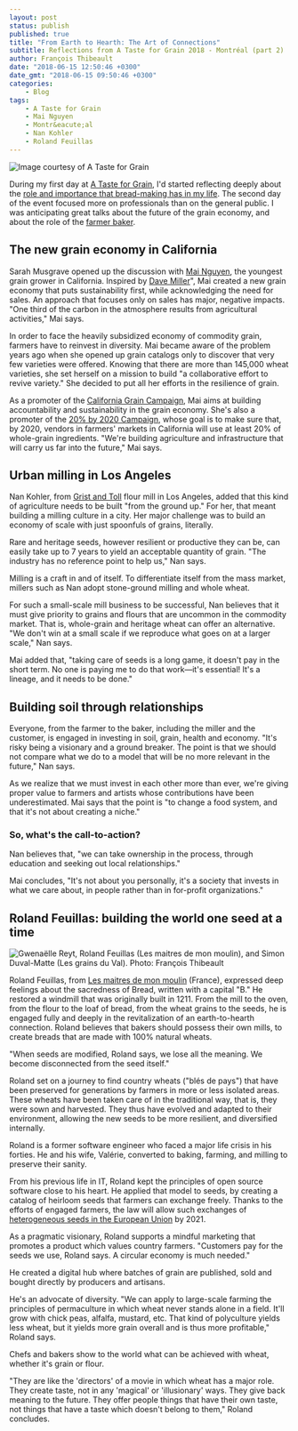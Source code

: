 ```yaml
---
layout: post
status: publish
published: true
title: "From Earth to Hearth: The Art of Connections"
subtitle: Reflections from A Taste for Grain 2018 - Montréal (part 2)
author: François Thibeault
date: "2018-06-15 12:50:46 +0300"
date_gmt: "2018-06-15 09:50:46 +0300"
categories:
    - Blog
tags:
    - A Taste for Grain
    - Mai Nguyen
    - Montr&eacute;al
    - Nan Kohler
    - Roland Feuillas
---
```


![Image courtesy of A Taste for Grain](/breadmagazine/assets/blog/Carte-postale.png)

During my first day at [A Taste for Grain](http://atasteforgrain.ca/), I'd started reflecting deeply about the [role and importance that bread-making has in my life](https://bread-magazine.com/a-taste-for-grain-bread-making-lifestyle/). The second day of the event focused more on professionals than on the general public. I was anticipating great talks about the future of the grain economy, and about the role of the [farmer baker](https://bread-magazine.com/farmer-miller-baker-grande-suardiere-normandy/).

## The new grain economy in California

Sarah Musgrave opened up the discussion with [Mai Nguyen](http://farmermai.com/), the youngest grain grower in California. Inspired by [Dave Miller](http://millersbakehouse.com/)", Mai created a new grain economy that puts sustainability first, while acknowledging the need for sales. An approach that focuses only on sales has major, negative impacts. "One third of the carbon in the atmosphere results from agricultural activities," Mai says.

In order to face the heavily subsidized economy of commodity grain, farmers have to reinvest in diversity. Mai became aware of the problem years ago when she opened up grain catalogs only to discover that very few varieties were offered. Knowing that there are more than 145,000 wheat varieties, she set herself on a mission to build "a collaborative effort to revive variety." She decided to put all her efforts in the resilience of grain.

As a promoter of the [California Grain Campaign](http://californiagrains.com/"), Mai aims at building accountability and sustainability in the grain economy. She's also a promoter of the [20% by 2020 Campaign](http://californiagrains.com/20-by-2020-campaign/), whose goal is to make sure that, by 2020, vendors in farmers' markets in California will use at least 20% of whole-grain ingredients. "We're building agriculture and infrastructure that will carry us far into the future," Mai says.

## Urban milling in Los Angeles

Nan Kohler, from [Grist and Toll](https://www.gristandtoll.com/) flour mill in Los Angeles, added that this kind of agriculture needs to be built "from the ground up." For her, that meant building a milling culture in a city. Her major challenge was to build an economy of scale with just spoonfuls of grains, literally.

Rare and heritage seeds, however resilient or productive they can be, can easily take up to 7 years to yield an acceptable quantity of grain. "The industry has no reference point to help us," Nan says.

Milling is a craft in and of itself. To differentiate itself from the mass market, millers such as Nan adopt stone-ground milling and whole wheat.

For such a small-scale mill business to be successful, Nan believes that it must give priority to grains and flours that are uncommon in the commodity market. That is, whole-grain and heritage wheat can offer an alternative. "We don't win at a small scale if we reproduce what goes on at a larger scale," Nan says.

Mai added that, "taking care of seeds is a long game, it doesn't pay in the short term. No one is paying me to do that work&mdash;it's essential! It's a lineage, and it needs to be done."

## Building soil through relationships

Everyone, from the farmer to the baker, including the miller and the customer, is engaged in investing in soil, grain, health and economy. "It's risky being a visionary and a ground breaker. The point is that we should not compare what we do to a model that will be no more relevant in the future," Nan says.

As we realize that we must invest in each other more than ever, we're giving proper value to farmers and artists whose contributions have been underestimated. Mai says that the point is "to change a food system, and that it's not about creating a niche."

### So, what's the call-to-action?

Nan believes that, "we can take ownership in the process, through education and seeking out local relationships."

Mai concludes, "It's not about you personally, it's a society that invests in what we care about, in people rather than in for-profit organizations."

## Roland Feuillas: building the world one seed at a time

![Gwenaëlle Reyt, Roland Feuillas (Les maitres de mon moulin), and Simon Duval-Matte (Les grains du Val). Photo: François Thibeault](/breadmagazine/assets/blog/P1010435-1024x685.jpg)

Roland Feuillas, from [Les maitres de mon moulin](http://www.farinesdemeule.com/) (France), expressed deep feelings about the sacredness of Bread, written with a capital "B." He restored a windmill that was originally built in 1211. From the mill to the oven, from the flour to the loaf of bread, from the wheat grains to the seeds, he is engaged fully and deeply in the revitalization of an earth-to-hearth connection. Roland believes that bakers should possess their own mills, to create breads that are made with 100% natural wheats.

"When seeds are modified, Roland says, we lose all the meaning. We become disconnected from the seed itself."

Roland set on a journey to find country wheats ("bl&eacute;s de pays") that have been preserved for generations by farmers in more or less isolated areas. These wheats have been taken care of in the traditional way, that is, they were sown and harvested. They thus have evolved and adapted to their environment, allowing the new seeds to be more resilient, and diversified internally.

Roland is a former software engineer who faced a major life crisis in his forties. He and his wife, Val&eacute;rie, converted to baking, farming, and milling to preserve their sanity.

From his previous life in IT, Roland kept the principles of open source software close to his heart. He applied that model to seeds, by creating a catalog of heirloom seeds that farmers can exchange freely. Thanks to the efforts of engaged farmers, the law will allow such exchanges of [heterogeneous seeds in the European Union](https://reporterre.net/L-Europe-reforme-l-agriculture-biologique-a-la-baisse) by 2021.

As a pragmatic visionary, Roland supports a mindful marketing that promotes a product which values country farmers. "Customers pay for the seeds we use, Roland says. A circular economy is much needed."

He created a digital hub where batches of grain are published, sold and bought directly by producers and artisans.

He's an advocate of diversity. "We can apply to large-scale farming the principles of permaculture in which wheat never stands alone in a field. It'll grow with chick peas, alfalfa, mustard, etc. That kind of polyculture yields less wheat, but it yields more grain overall and is thus more profitable," Roland says.

Chefs and bakers show to the world what can be achieved with wheat, whether it's grain or flour.

"They are like the 'directors' of a movie in which wheat has a major role. They create taste, not in any 'magical' or 'illusionary' ways. They give back meaning to the future. They offer people things that have their own taste, not things that have a taste which doesn't belong to them," Roland concludes.

